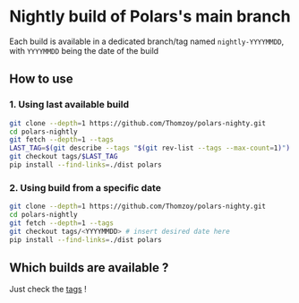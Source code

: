 # Nightly build of Polars's main branch

Each build is available in a dedicated branch/tag named `nightly-YYYYMMDD`, with `YYYYMMDD` being the date of the build

## How to use
### 1. Using last available build
```bash
git clone --depth=1 https://github.com/Thomzoy/polars-nighty.git
cd polars-nightly
git fetch --depth=1 --tags
LAST_TAG=$(git describe --tags "$(git rev-list --tags --max-count=1)") # Get most recent tag
git checkout tags/$LAST_TAG
pip install --find-links=./dist polars
```

### 2. Using build from a specific date
```bash
git clone --depth=1 https://github.com/Thomzoy/polars-nighty.git
cd polars-nightly
git fetch --depth=1 --tags
git checkout tags/<YYYYMMDD> # insert desired date here
pip install --find-links=./dist polars
```
## Which builds are available ?

Just check the [tags](https://github.com/Thomzoy/polars-nightly/tags) !
